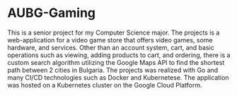 # AUBG-Gaming
This is a senior project for my Computer Science major. The projects is a web-application for a video game store that offers video games, some hardware, and services. Other than an account system, cart, and basic operations such as viewing, adding products to cart, and ordering, there is a custom search algorithm utilizing the Google Maps API to find the shortest path between 2 cities in Bulgaria. The projects was realized with Go and many CI/CD technologies such as Docker and Kubernetese. The application was hosted on a Kubernetes cluster on the Google Cloud Platform.

